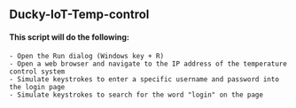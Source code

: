 ## Ducky-IoT-Temp-control
#### This script will do the following:

    - Open the Run dialog (Windows key + R)
    - Open a web browser and navigate to the IP address of the temperature control system
    - Simulate keystrokes to enter a specific username and password into the login page
    - Simulate keystrokes to search for the word "login" on the page

